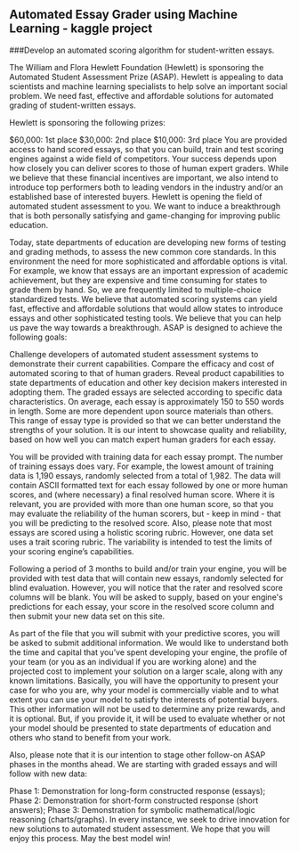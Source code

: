 ## Automated Essay Grader using Machine Learning - kaggle project
###Develop an automated scoring algorithm for student-written essays.

The William and Flora Hewlett Foundation (Hewlett) is sponsoring the Automated Student Assessment Prize (ASAP).  Hewlett is appealing to data scientists and machine learning specialists to help solve an important social problem.  We need fast, effective and affordable solutions for automated grading of student-written essays.

Hewlett is sponsoring the following prizes:

$60,000:  1st place
$30,000:  2nd place
$10,000:  3rd place
You are provided access to hand scored essays, so that you can build, train and test scoring engines against a wide field of competitors.  Your success depends upon how closely you can deliver scores to those of human expert graders.  While we believe that these financial incentives are important, we also intend to introduce top performers both to leading vendors in the industry and/or an established base of interested buyers.  Hewlett is opening the field of automated student assessment to you.  We want to induce a breakthrough that is both personally satisfying and game-changing for improving public education.

Today, state departments of education are developing new forms of testing and grading methods, to assess the new common core standards.  In this environment the need for more sophisticated and affordable options is vital.  For example, we know that essays are an important expression of academic achievement, but they are expensive and time consuming for states to grade them by hand.  So, we are frequently limited to multiple-choice standardized tests.  We believe that automated scoring systems can yield fast, effective and affordable solutions that would allow states to introduce essays and other sophisticated testing tools.  We believe that you can help us pave the way towards a breakthrough.  ASAP is designed to achieve the following goals:

Challenge developers of automated student assessment systems to demonstrate their current capabilities.
Compare the efficacy and cost of automated scoring to that of human graders.
Reveal product capabilities to state departments of education and other key decision makers interested in adopting them.
The graded essays are selected according to specific data characteristics.  On average, each essay is approximately 150 to 550 words in length.  Some are more dependent upon source materials than others.  This range of essay type is provided so that we can better understand the strengths of your solution.  It is our intent to showcase quality and reliability, based on how well you can match expert human graders for each essay.

You will be provided with training data for each essay prompt.  The number of training essays does vary.  For example, the lowest amount of training data is 1,190 essays, randomly selected from a total of 1,982.  The data will contain ASCII formatted text for each essay followed by one or more human scores, and (where necessary) a final resolved human score.  Where it is relevant, you are provided with more than one human score, so that you may evaluate the reliability of the human scorers, but - keep in mind - that you will be predicting to the resolved score.  Also, please note that most essays are scored using a holistic scoring rubric.  However, one data set uses a trait scoring rubric.  The variability is intended to test the limits of your scoring engine’s capabilities.

Following a period of 3 months to build and/or train your engine, you will be provided with test data that will contain new essays, randomly selected for blind evaluation.  However, you will notice that the rater and resolved score columns will be blank.  You will be asked to supply, based on your engine's predictions for each essay, your score in the resolved score column and then submit your new data set on this site.

As part of the file that you will submit with your predictive scores, you will be asked to submit additional information.  We would like to understand both the time and capital that you’ve spent developing your engine, the profile of your team (or you as an individual if you are working alone) and the projected cost to implement your solution on a larger scale, along with any known limitations.  Basically, you will have the opportunity to present your case for who you are, why your model is commercially viable and to what extent you can use your model to satisfy the interests of potential buyers.  This other information will not be used to determine any prize rewards, and it is optional.  But, if you provide it, it will be used to evaluate whether or not your model should be presented to state departments of education and others who stand to benefit from your work.

Also, please note that it is our intention to stage other follow-on ASAP phases in the months ahead.  We are starting with graded essays and will follow with new data:

Phase 1: Demonstration for long-form constructed response (essays);
Phase 2: Demonstration for short-form constructed response (short answers);
Phase 3: Demonstration for symbolic mathematical/logic reasoning (charts/graphs).
In every instance, we seek to drive innovation for new solutions to automated student assessment.  We hope that you will enjoy this process.  May the best model win!

